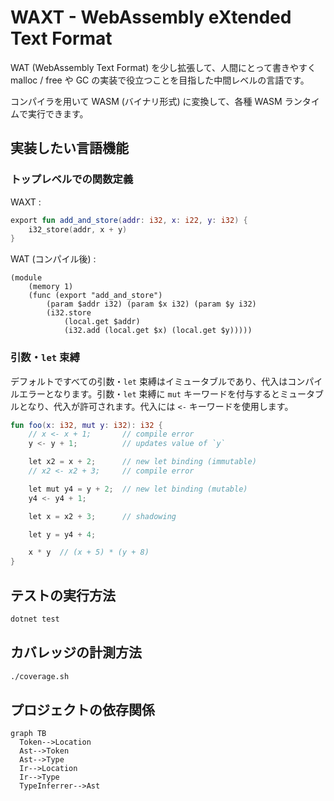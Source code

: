 # WAXT - WebAssembly eXtended Text Format

WAT (WebAssembly Text Format) を少し拡張して、人間にとって書きやすく malloc / free や GC の実装で役立つことを目指した中間レベルの言語です。

コンパイラを用いて WASM (バイナリ形式) に変換して、各種 WASM ランタイムで実行できます。

## 実装したい言語機能

### トップレベルでの関数定義

WAXT :

```kotlin
export fun add_and_store(addr: i32, x: i22, y: i32) {
    i32_store(addr, x + y)
}
```

WAT (コンパイル後) :

```wasm
(module
    (memory 1)
    (func (export "add_and_store")
        (param $addr i32) (param $x i32) (param $y i32)
        (i32.store
            (local.get $addr)
            (i32.add (local.get $x) (local.get $y)))))
```

### 引数・`let` 束縛

デフォルトですべての引数・`let` 束縛はイミュータブルであり、代入はコンパイルエラーとなります。引数・`let` 束縛に `mut` キーワードを付与するとミュータブルとなり、代入が許可されます。代入には `<-` キーワードを使用します。

```kotlin
fun foo(x: i32, mut y: i32): i32 {
    // x <- x + 1;       // compile error
    y <- y + 1;          // updates value of `y`

    let x2 = x + 2;      // new let binding (immutable)
    // x2 <- x2 + 3;     // compile error

    let mut y4 = y + 2;  // new let binding (mutable)
    y4 <- y4 + 1;

    let x = x2 + 3;      // shadowing

    let y = y4 + 4;

    x * y  // (x + 5) * (y + 8)
}
```

## テストの実行方法

```bash
dotnet test
```

## カバレッジの計測方法

```bash
./coverage.sh
```

## プロジェクトの依存関係

```mermaid
graph TB
  Token-->Location
  Ast-->Token
  Ast-->Type
  Ir-->Location
  Ir-->Type
  TypeInferrer-->Ast
```
